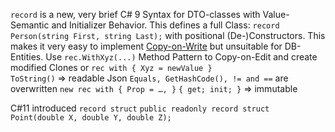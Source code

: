 `record` is a new, very brief C# 9 Syntax for DTO-classes with Value-Semantic and Initializer Behavior. 
This defines a full Class: `record Person(string First, string Last);`   with positional (De-)Constructors. 
This makes it very easy to implement [Copy-on-Write](Copy-on-Write.md) but unsuitable for DB-Entities. 
Use `rec.WithXyz(...)` Method Pattern to Copy-on-Edit and create modified Clones
or `rec with { Xyz = newValue }`  
`ToString()` => readable Json 
`Equals, GetHashCode(), != and ==` are overwritten
`new rec with { Prop = …, }` 
`{ get; init; }` => immutable

C#11 introduced `record struct` 
`public readonly record struct Point(double X, double Y, double Z);`  

